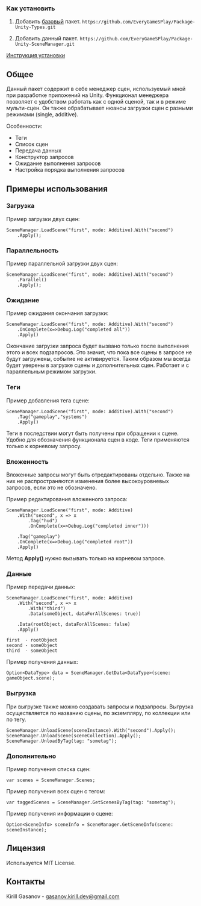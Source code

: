 ### Как установить
1) Добавить [базовый](https://github.com/EveryGameSPlay/Package-Unity-Types) пакет. ``` https://github.com/EveryGameSPlay/Package-Unity-Types.git ```

2) Добавить данный пакет. ``` https://github.com/EveryGameSPlay/Package-Unity-SceneManager.git ```

[Инструкция установки](https://docs.unity3d.com/Manual/upm-ui-giturl.html)
## Общее
Данный пакет содержит в себе менеджер сцен, используемый мной при разработке приложений на Unity. Функционал менеджера позволяет с удобством работать как с одной сценой, так и в режиме мульти-сцен. Он также обрабатывает нюансы загрузки сцен с разными режимами (single, additive).

Особенности:
- Теги
- Список сцен
- Передача данных
- Конструктор запросов 
- Ожидание выполнения запросов
- Настройка порядка выполнения запросов

## Примеры использования
### Загрузка
Пример загрузки двух сцен:
```f#
SceneManager.LoadScene("first", mode: Additive).With("second")
    .Apply();
```
### Параллельность
Пример параллельной загрузки двух сцен:
```f#
SceneManager.LoadScene("first", mode: Additive).With("second")
    .Parallel()
    .Apply();
```
### Ожидание
Пример ожидания окончания загрузки:
```f#
SceneManager.LoadScene("first", mode: Additive).With("second")
    .OnComplete(x=>Debug.Log("completed all"))
    .Apply()
```
Окончание загрузки запроса будет вызвано только после выполнения этого и всех подзапросов. Это значит, что пока все сцены в запросе не будут загружены, событие не активируется. Таким образом мы всегда будет уверены в загрузке сцены и дополнительных сцен. Работает и с параллельным режимом загрузки.

### Теги
Пример добавления тега сцене:
```f#
SceneManager.LoadScene("first", mode: Additive).With("second")
    .Tag("gameplay","systems")
    .Apply()
```
Теги в последствии могут быть получены при обращении к сцене. Удобно для обозначения функционала сцен в коде. Теги применяются только к корневому запросу.

### Вложенность
Вложенные запросы могут быть отредактированы отдельно. Также на них не распространяются изменения более высокоуровневых запросов, если это не обозначено.

Пример редактирования вложенного запроса:
```f#
SceneManager.LoadScene("first", mode: Additive)
    .With("second", x => x
        .Tag("hud")
        .OnComplete(x=>Debug.Log("completed inner")))

    .Tag("gameplay")
    .OnComplete(x=>Debug.Log("completed root"))
    .Apply()
```
Метод **Apply()** нужно вызывать только на корневом запросе.
### Данные
Пример передачи данных:
```f#
SceneManager.LoadScene("first", mode: Additive)
    .With("second", x => x
        .With("third")
        .Data(someObject, dataForAllScenes: true))
        
    .Data(rootObject, dataForAllScenes: false)
    .Apply()

first  - rootObject
second - someObject
third  - someObject
```

Пример получения данных:
```f#
Option<DataType> data = SceneManager.GetData<DataType>(scene: gameObject.scene);
```
### Выгрузка
При выгрузке также можно создавать запросы и подзапросы. Выгрузка осуществляется по названию сцены, по экземпляру, по коллекции или по тегу.
```f#
SceneManager.UnloadScene(sceneInstance).With("second").Apply();
SceneManager.UnloadScene(sceneCollection).Apply();
SceneManager.UnloadByTag(tag: "sometag");
```
### Дополнительно
Пример получения списка сцен:
```f#
var scenes = SceneManager.Scenes;
```
Пример получения всех сцен с тегом:
```f#
var taggedScenes = SceneManager.GetScenesByTag(tag: "sometag"); 
```
Пример получения информации о сцене:
```f#
Option<SceneInfo> sceneInfo = SceneManager.GetSceneInfo(scene: sceneInstance);
```

## Лицензия
Используется MIT License.

## Контакты
Kirill Gasanov - gasanov.kirill.dev@gmail.com
